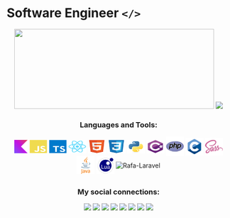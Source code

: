 # Software Engineer ```</>```

<p align="center">
  <img src="https://github-readme-stats.vercel.app/api?username=emre-cavus&show_icons=true&theme=gotham&include_all_commits=ture&hide_border=true" width="450" height="180">
  <img src="https://github-readme-stats.vercel.app/api/top-langs/?username=emre-cavus&layout=compact&theme=gotham&hide_border=true" height="180">
  
</p>

<h3 align="center">Languages and Tools:</h3>

  <p align="center">
  <img align="center" alt="Rafa-kotlin" height="30" width="30" src="https://raw.githubusercontent.com/github/explore/4479d2a2c854198cb00160f8593519c14dc3b905/topics/kotlin/kotlin.png">
  <img align="center" alt="Rafa-Js" height="30" width="40" src="https://raw.githubusercontent.com/devicons/devicon/master/icons/javascript/javascript-plain.svg">
  <img align="center" alt="Rafa-Ts" height="30" width="40" src="https://raw.githubusercontent.com/devicons/devicon/master/icons/typescript/typescript-plain.svg">
  <img align="center" alt="Rafa-React" height="30" width="40" src="https://raw.githubusercontent.com/devicons/devicon/master/icons/react/react-original.svg">
  <img align="center" alt="Rafa-HTML" height="30" width="40" src="https://raw.githubusercontent.com/devicons/devicon/master/icons/html5/html5-original.svg">
  <img align="center" alt="Rafa-CSS" height="30" width="40" src="https://raw.githubusercontent.com/devicons/devicon/master/icons/css3/css3-original.svg">
  <img align="center" alt="Rafa-Python" height="30" width="40" src="https://raw.githubusercontent.com/devicons/devicon/master/icons/python/python-original.svg">
  <img align="center" alt="Rafa-Csharp" height="30" width="40" src="https://raw.githubusercontent.com/devicons/devicon/master/icons/csharp/csharp-original.svg">
  <img align="center" alt="Rafa-Php" height="45" width="40" src="https://raw.githubusercontent.com/github/explore/ccc16358ac4530c6a69b1b80c7223cd2744dea83/topics/php/php.png">
  <img align="center" alt="Rafa-C" height="40" width="40" src="https://raw.githubusercontent.com/github/explore/f3e22f0dca2be955676bc70d6214b95b13354ee8/topics/c/c.png">
  <img align="center" alt="Rafa-sass" height="40" width="40" src="https://raw.githubusercontent.com/github/explore/80688e429a7d4ef2fca1e82350fe8e3517d3494d/topics/sass/sass.png">
   <img align="center" alt="Rafa-Java" height="40" width="40" src="https://raw.githubusercontent.com/github/explore/5b3600551e122a3277c2c5368af2ad5725ffa9a1/topics/java/java.png">
  <img align="center" alt="Rafa-Lua" height="40" width="40" src="https://raw.githubusercontent.com/github/explore/80688e429a7d4ef2fca1e82350fe8e3517d3494d/topics/lua/lua.png">
  <img align="center" alt="Rafa-Laravel" height="40" width="40" src="https://user-images.githubusercontent.com/112582013/220498308-3d33291b-8285-47b1-92a1-e4e9450a3167.png">
  </p>

  ##


<h3 align="center">My social connections:</h3>
  <p align="center">
  <a href="https://www.youtube.com/channel/UCStE5LCCw7ayjfYixbTaopA" target="_blank"><img src="https://img.shields.io/badge/YouTube-FF0000?style=for-the-badge&logo=youtube&logoColor=white" target="_blank"></a>
  <a href="https://instagram.com/emredersiniz.dev" target="_blank"><img src="https://img.shields.io/badge/-Instagram-%23E4405F?style=for-the-badge&logo=instagram&logoColor=white" target="_blank"></a>
 	<a href="https://www.twitch.tv/jespster" target="_blank"><img src="https://img.shields.io/badge/Twitch-9146FF?style=for-the-badge&logo=twitch&logoColor=white" target="_blank"></a><!--
 <a href="https://discord.gg/wagxzStdcR" target="_blank"><img src="https://img.shields.io/badge/Discord-7289DA?style=for-the-badge&logo=discord&logoColor=white" target="_blank"></a> -->
  <a href = "mailto:cavus.emre5563@gmail.com"><img src="https://img.shields.io/badge/-Gmail-%23333?style=for-the-badge&logo=gmail&logoColor=white" target="_blank"></a>
    <!--<br>-->
  <a href="https://twitter.com/emreddersiniz" target="_blank"><img src="https://img.shields.io/badge/Twitter-1DA1F2?style=for-the-badge&logo=twitter&logoColor=white" target="_blank"></a> 
  <a href="https://open.spotify.com/user/zpccm2txqz2vzt7djielsbtrc" target="_blank"><img src="https://img.shields.io/badge/Spotify-1ED760?&style=for-the-badge&logo=spotify&logoColor=white" target="_blank"></a>
  <a href="https://steamcommunity.com/id/JesPster/" target="_blank"><img src="https://img.shields.io/badge/Steam-000000?style=for-the-badge&logo=steam&logoColor=white" target="_blank"></a>
  <a href="https://github.com/emre-cavus" target="_blank"><img src="https://img.shields.io/badge/GitHub-100000?style=for-the-badge&logo=github&logoColor=white" target="_blank"></a>
   
  
</p>
